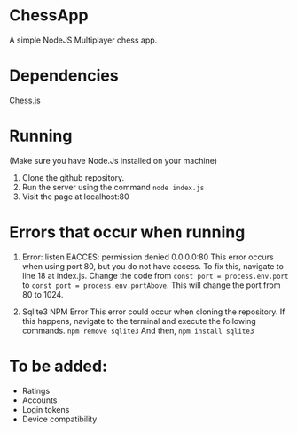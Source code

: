 # ChessApp
A simple NodeJS Multiplayer chess app.


# Dependencies
[Chess.js](https://github.com/jhlywa/chess.j)

# Running
(Make sure you have Node.Js installed on your machine)
1. Clone the github repository.
2. Run the server using the command `node index.js`
3. Visit the page at localhost:80

# Errors that occur when running
1. Error: listen EACCES: permission denied 0.0.0.0:80
  This error occurs when using port 80, but you do not have access.
  To fix this, navigate to line 18 at index.js.
  Change the code from `const port = process.env.port` to `const port = process.env.portAbove`.
  This will change the port from 80 to 1024.

2. Sqlite3 NPM Error
   This error could occur when cloning the repository.
   If this happens, navigate to the terminal and execute the following commands.
   `npm remove sqlite3`
   And then,
   `npm install sqlite3`

# To be added:
- Ratings
- Accounts
- Login tokens
- Device compatibility
